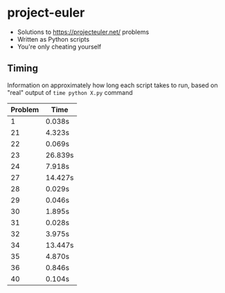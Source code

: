 project-euler
=============

- Solutions to https://projecteuler.net/ problems
- Written as Python scripts
- You're only cheating yourself

Timing
-------
Information on approximately how long each script takes to run, based on "real" output of ```time python X.py``` command

Problem | Time
------- | ----
1       | 0.038s
21      | 4.323s
22      | 0.069s
23      | 26.839s
24      | 7.918s
27      | 14.427s
28      | 0.029s
29      | 0.046s
30      | 1.895s
31      | 0.028s
32      | 3.975s
34      | 13.447s
35      | 4.870s
36      | 0.846s
40      | 0.104s

